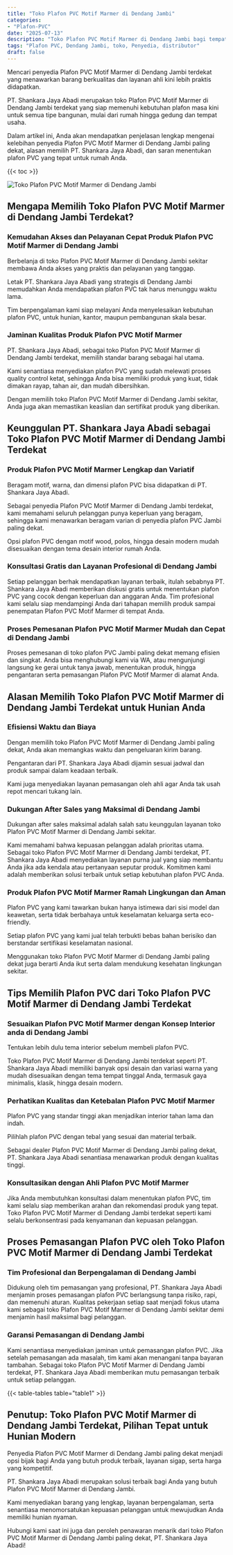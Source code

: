 ```yaml
---
title: "Toko Plafon PVC Motif Marmer di Dendang Jambi"
categories: 
- "Plafon-PVC"
date: "2025-07-13"
description: "Toko Plafon PVC Motif Marmer di Dendang Jambi bagi tempat tinggal, perkantoran, dan ritel. Plafon terbaik, variasi motif, warna elegan, dengan layanan pemasangan oleh tenaga ahli berpengalaman dan jaminan resmi!|Jasa penyediaan Plafon PVC Motif Marmer di Dendang Jambi untuk kebutuhan tempat tinggal, perkantoran, maupun toko, dengan produk berkualitas dan penempatan oleh teknisi berpengalaman serta garansi resmi.|Pilihan Plafon PVC Motif Marmer di Dendang Jambi yang terbukti untuk tempat tinggal, kantor, serta ritel, bersama produk unggulan dan penempatan dikerjakan oleh tenaga ahli ahli serta garansi resmi.|Distribusi Plafon PVC Motif Marmer di Dendang Jambi untuk rumah, office, serta ritel, beserta plafon terbaik dan pemasangan dikerjakan oleh teknisi ahli, dilengkapi dengan kepastian resmi.}"
tags: "Plafon PVC, Dendang Jambi, toko, Penyedia, distributor"
draft: false
---
```


Mencari penyedia Plafon PVC Motif Marmer di Dendang Jambi terdekat yang menawarkan barang berkualitas dan layanan ahli kini lebih praktis didapatkan.

PT. Shankara Jaya Abadi merupakan toko Plafon PVC Motif Marmer di Dendang Jambi terdekat yang siap memenuhi kebutuhan plafon masa kini untuk semua tipe bangunan, mulai dari rumah hingga gedung dan tempat usaha.

Dalam artikel ini, Anda akan mendapatkan penjelasan lengkap mengenai kelebihan penyedia Plafon PVC Motif Marmer di Dendang Jambi paling dekat, alasan memilih PT. Shankara Jaya Abadi, dan saran menentukan plafon PVC yang tepat untuk rumah Anda.

{{< toc >}}

![Toko Plafon PVC Motif Marmer di Dendang Jambi](/images/Plafon-PVC/Toko-Plafon-PVC-Motif-Marmer-di-Dendang-Jambi.png)


## Mengapa Memilih Toko Plafon PVC Motif Marmer di Dendang Jambi Terdekat?

### Kemudahan Akses dan Pelayanan Cepat Produk Plafon PVC Motif Marmer di Dendang Jambi

Berbelanja di toko Plafon PVC Motif Marmer di Dendang Jambi sekitar membawa Anda akses yang praktis dan pelayanan yang tanggap.

Letak PT. Shankara Jaya Abadi yang strategis di Dendang Jambi memudahkan Anda mendapatkan plafon PVC tak harus menunggu waktu lama.

Tim berpengalaman kami siap melayani Anda menyelesaikan kebutuhan plafon PVC, untuk hunian, kantor, maupun pembangunan skala besar.

### Jaminan Kualitas Produk Plafon PVC Motif Marmer

PT. Shankara Jaya Abadi, sebagai toko Plafon PVC Motif Marmer di Dendang Jambi terdekat, memilih standar barang sebagai hal utama.

Kami senantiasa menyediakan plafon PVC yang sudah melewati proses quality control ketat, sehingga Anda bisa memiliki produk yang kuat, tidak dimakan rayap, tahan air, dan mudah dibersihkan.

Dengan memilih toko Plafon PVC Motif Marmer di Dendang Jambi sekitar, Anda juga akan memastikan keaslian dan sertifikat produk yang diberikan.

## Keunggulan PT. Shankara Jaya Abadi sebagai Toko Plafon PVC Motif Marmer di Dendang Jambi Terdekat

### Produk Plafon PVC Motif Marmer Lengkap dan Variatif

Beragam motif, warna, dan dimensi plafon PVC bisa didapatkan di PT. Shankara Jaya Abadi.

Sebagai penyedia Plafon PVC Motif Marmer di Dendang Jambi terdekat, kami memahami seluruh pelanggan punya keperluan yang beragam, sehingga kami menawarkan beragam varian di penyedia plafon PVC Jambi paling dekat.

Opsi plafon PVC dengan motif wood, polos, hingga desain modern mudah disesuaikan dengan tema desain interior rumah Anda.

### Konsultasi Gratis dan Layanan Profesional di Dendang Jambi

Setiap pelanggan berhak mendapatkan layanan terbaik, itulah sebabnya PT. Shankara Jaya Abadi memberikan diskusi gratis untuk menentukan plafon PVC yang cocok dengan keperluan dan anggaran Anda. Tim profesional kami selalu siap mendampingi Anda dari tahapan memilih produk sampai penempatan Plafon PVC Motif Marmer di tempat Anda.

### Proses Pemesanan Plafon PVC Motif Marmer Mudah dan Cepat di Dendang Jambi

Proses pemesanan di toko plafon PVC Jambi paling dekat memang efisien dan singkat. Anda bisa menghubungi kami via WA, atau mengunjungi langsung ke gerai untuk tanya jawab, menentukan produk, hingga pengantaran serta pemasangan Plafon PVC Motif Marmer di alamat Anda.

## Alasan Memilih Toko Plafon PVC Motif Marmer di Dendang Jambi Terdekat untuk Hunian Anda

### Efisiensi Waktu dan Biaya

Dengan memilih toko Plafon PVC Motif Marmer di Dendang Jambi paling dekat, Anda akan memangkas waktu dan pengeluaran kirim barang.

Pengantaran dari PT. Shankara Jaya Abadi dijamin sesuai jadwal dan produk sampai dalam keadaan terbaik.

Kami juga menyediakan layanan pemasangan oleh ahli agar Anda tak usah repot mencari tukang lain.

### Dukungan After Sales yang Maksimal di Dendang Jambi

Dukungan after sales maksimal adalah salah satu keunggulan layanan toko Plafon PVC Motif Marmer di Dendang Jambi sekitar.

Kami memahami bahwa kepuasan pelanggan adalah prioritas utama. Sebagai toko Plafon PVC Motif Marmer di Dendang Jambi terdekat, PT. Shankara Jaya Abadi menyediakan layanan purna jual yang siap membantu Anda jika ada kendala atau pertanyaan seputar produk. Komitmen kami adalah memberikan solusi terbaik untuk setiap kebutuhan plafon PVC Anda.

### Produk Plafon PVC Motif Marmer Ramah Lingkungan dan Aman

Plafon PVC yang kami tawarkan bukan hanya istimewa dari sisi model dan keawetan, serta tidak berbahaya untuk keselamatan keluarga serta eco-friendly.

Setiap plafon PVC yang kami jual telah terbukti bebas bahan berisiko dan berstandar sertifikasi keselamatan nasional.

Menggunakan toko Plafon PVC Motif Marmer di Dendang Jambi paling dekat juga berarti Anda ikut serta dalam mendukung kesehatan lingkungan sekitar.

## Tips Memilih Plafon PVC dari Toko Plafon PVC Motif Marmer di Dendang Jambi Terdekat

### Sesuaikan Plafon PVC Motif Marmer dengan Konsep Interior anda di Dendang Jambi

Tentukan lebih dulu tema interior sebelum membeli plafon PVC.

Toko Plafon PVC Motif Marmer di Dendang Jambi terdekat seperti PT. Shankara Jaya Abadi memiliki banyak opsi desain dan variasi warna yang mudah disesuaikan dengan tema tempat tinggal Anda, termasuk gaya minimalis, klasik, hingga desain modern.

### Perhatikan Kualitas dan Ketebalan Plafon PVC Motif Marmer

Plafon PVC yang standar tinggi akan menjadikan interior tahan lama dan indah.

Pilihlah plafon PVC dengan tebal yang sesuai dan material terbaik.

Sebagai dealer Plafon PVC Motif Marmer di Dendang Jambi paling dekat, PT. Shankara Jaya Abadi senantiasa menawarkan produk dengan kualitas tinggi.

### Konsultasikan dengan Ahli Plafon PVC Motif Marmer

Jika Anda membutuhkan konsultasi dalam menentukan plafon PVC, tim kami selalu siap memberikan arahan dan rekomendasi produk yang tepat. Toko Plafon PVC Motif Marmer di Dendang Jambi terdekat seperti kami selalu berkonsentrasi pada kenyamanan dan kepuasan pelanggan.

## Proses Pemasangan Plafon PVC oleh Toko Plafon PVC Motif Marmer di Dendang Jambi Terdekat

### Tim Profesional dan Berpengalaman di Dendang Jambi

Didukung oleh tim pemasangan yang profesional, PT. Shankara Jaya Abadi menjamin proses pemasangan plafon PVC berlangsung tanpa risiko, rapi, dan memenuhi aturan. Kualitas pekerjaan setiap saat menjadi fokus utama kami sebagai toko Plafon PVC Motif Marmer di Dendang Jambi sekitar demi menjamin hasil maksimal bagi pelanggan.

### Garansi Pemasangan di Dendang Jambi

Kami senantiasa menyediakan jaminan untuk pemasangan plafon PVC. Jika setelah pemasangan ada masalah, tim kami akan menangani tanpa bayaran tambahan. Sebagai toko Plafon PVC Motif Marmer di Dendang Jambi terdekat, PT. Shankara Jaya Abadi memberikan mutu pemasangan terbaik untuk setiap pelanggan.

{{< table-tables table="table1" >}}

## Penutup: Toko Plafon PVC Motif Marmer di Dendang Jambi Terdekat, Pilihan Tepat untuk Hunian Modern

Penyedia Plafon PVC Motif Marmer di Dendang Jambi paling dekat menjadi opsi bijak bagi Anda yang butuh produk terbaik, layanan sigap, serta harga yang kompetitif.

PT. Shankara Jaya Abadi merupakan solusi terbaik bagi Anda yang butuh Plafon PVC Motif Marmer di Dendang Jambi.

Kami menyediakan barang yang lengkap, layanan berpengalaman, serta senantiasa menomorsatukan kepuasan pelanggan untuk mewujudkan Anda memiliki hunian nyaman.

Hubungi kami saat ini juga dan peroleh penawaran menarik dari toko Plafon PVC Motif Marmer di Dendang Jambi paling dekat, PT. Shankara Jaya Abadi!